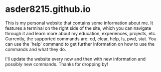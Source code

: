# asder8215.github.io
This is my personal website that contains some information about me. It features a terminal on the right side of the site, which you can navigate through it and learn more about my education, experiences, projects, etc. Currently, the supported commands are: cd, clear, help, ls, pwd, stat. You can use the 'help' command to get further information on how to use the commands and what they do. 

I'll update the website every now and then with new information and possibly new commands. Thanks for dropping by!